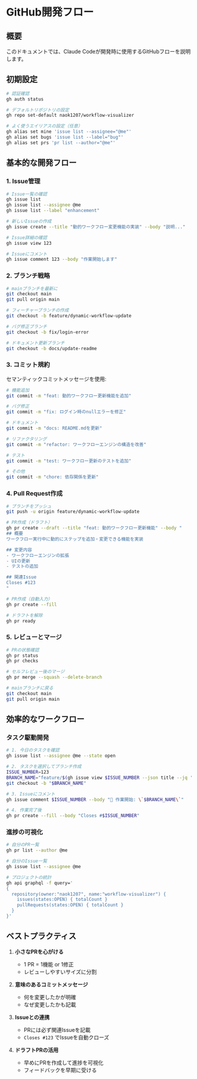 # GitHub開発フロー

## 概要

このドキュメントでは、Claude Codeが開発時に使用するGitHubフローを説明します。

## 初期設定

```bash
# 認証確認
gh auth status

# デフォルトリポジトリの設定
gh repo set-default naok1207/workflow-visualizer

# よく使うエイリアスの設定（任意）
gh alias set mine 'issue list --assignee="@me"'
gh alias set bugs 'issue list --label="bug"'
gh alias set prs 'pr list --author="@me"'
```

## 基本的な開発フロー

### 1. Issue管理

```bash
# Issue一覧の確認
gh issue list
gh issue list --assignee @me
gh issue list --label "enhancement"

# 新しいIssueの作成
gh issue create --title "動的ワークフロー変更機能の実装" --body "説明..."

# Issue詳細の確認
gh issue view 123

# Issueにコメント
gh issue comment 123 --body "作業開始します"
```

### 2. ブランチ戦略

```bash
# mainブランチを最新に
git checkout main
git pull origin main

# フィーチャーブランチの作成
git checkout -b feature/dynamic-workflow-update

# バグ修正ブランチ
git checkout -b fix/login-error

# ドキュメント更新ブランチ
git checkout -b docs/update-readme
```

### 3. コミット規約

セマンティックコミットメッセージを使用:

```bash
# 機能追加
git commit -m "feat: 動的ワークフロー更新機能を追加"

# バグ修正
git commit -m "fix: ログイン時のnullエラーを修正"

# ドキュメント
git commit -m "docs: README.mdを更新"

# リファクタリング
git commit -m "refactor: ワークフローエンジンの構造を改善"

# テスト
git commit -m "test: ワークフロー更新のテストを追加"

# その他
git commit -m "chore: 依存関係を更新"
```

### 4. Pull Request作成

```bash
# ブランチをプッシュ
git push -u origin feature/dynamic-workflow-update

# PR作成（ドラフト）
gh pr create --draft --title "feat: 動的ワークフロー更新機能" --body "
## 概要
ワークフロー実行中に動的にステップを追加・変更できる機能を実装

## 変更内容
- ワークフローエンジンの拡張
- UIの更新
- テストの追加

## 関連Issue
Closes #123
"

# PR作成（自動入力）
gh pr create --fill

# ドラフトを解除
gh pr ready
```

### 5. レビューとマージ

```bash
# PRの状態確認
gh pr status
gh pr checks

# セルフレビュー後のマージ
gh pr merge --squash --delete-branch

# mainブランチに戻る
git checkout main
git pull origin main
```

## 効率的なワークフロー

### タスク駆動開発

```bash
# 1. 今日のタスクを確認
gh issue list --assignee @me --state open

# 2. タスクを選択してブランチ作成
ISSUE_NUMBER=123
BRANCH_NAME="feature/$(gh issue view $ISSUE_NUMBER --json title --jq '.title' | sed 's/ /-/g' | tr '[:upper:]' '[:lower:]')"
git checkout -b "$BRANCH_NAME"

# 3. Issueにコメント
gh issue comment $ISSUE_NUMBER --body "🚀 作業開始: \`$BRANCH_NAME\`"

# 4. 作業完了後
gh pr create --fill --body "Closes #$ISSUE_NUMBER"
```

### 進捗の可視化

```bash
# 自分のPR一覧
gh pr list --author @me

# 自分のIssue一覧
gh issue list --assignee @me

# プロジェクトの統計
gh api graphql -f query='
{
  repository(owner:"naok1207", name:"workflow-visualizer") {
    issues(states:OPEN) { totalCount }
    pullRequests(states:OPEN) { totalCount }
  }
}'
```

## ベストプラクティス

1. **小さなPRを心がける**
   - 1 PR = 1機能 or 1修正
   - レビューしやすいサイズに分割

2. **意味のあるコミットメッセージ**
   - 何を変更したかが明確
   - なぜ変更したかも記載

3. **Issueとの連携**
   - PRには必ず関連Issueを記載
   - `Closes #123` でIssueを自動クローズ

4. **ドラフトPRの活用**
   - 早めにPRを作成して進捗を可視化
   - フィードバックを早期に受ける
